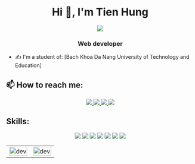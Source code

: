 <h1 align="center">Hi 👋, I'm Tien Hung</h1>
<p align="center"><img src="https://img.icons8.com/color/48/000000/vietnam-circular.png"/></p>
<h3 align="center">Web developer</h3>


- ✍ I'm a student of: [Bach Khoa Da Nang University of Technology and Education]

## 📫 How to reach me:


<p align="center">
  <a href="#" alt="Facebook">
    <img src="https://img.icons8.com/fluent/48/000000/facebook-new.png" target="_blank" />
  </a> 
  <a href="#" alt="Github">
    <img src="https://img.icons8.com/fluent/48/000000/github.png"/>
  </a> 
  <a href="#" alt="Youtube channel" target="_blank" >
    <img src="https://img.icons8.com/fluent/48/000000/youtube-play.png"/>
  </a>
  <a href="mailto:tienhunggnx@gmail.com" alt="Email">
    <img src="https://img.icons8.com/fluent/48/000000/mailing.png"/>
  </a>
</p>

## Skills:
<p align="center">
  <img src="https://img.icons8.com/color/48/000000/mysql-logo.png"/>
  <img src="https://img.icons8.com/color/48/000000/git.png"/>
  <img src="https://img.icons8.com/color/48/000000/github-2.png"/>
  <img src="https://img.icons8.com/nolan/48/java-coffee-cup-logo.png"/>
   <img src="https://img.icons8.com/nolan/48/html-5.png"/>
  <img src="https://img.icons8.com/color/48/css3.png"/>
    <img src="https://img.icons8.com/color/48/javascript.png"/>
</p>

<table style="width:100%;">
  <tr>
    <td style = "text-align:center">
        <img src="https://cdn.dribbble.com/users/1059583/screenshots/4171367/coding-freak.gif" alt="dev" width="100%"/>
    </td>
      <td style = "text-align:center">
        <img src="https://cdn.dribbble.com/users/1979827/screenshots/16163521/media/a03da1cf1fc19e4f6aca69868f6b082f.png?compress=1&resize=1200x900&vertical=top" alt="dev" width="100%"/>
    </td>
  </tr>
</table>



